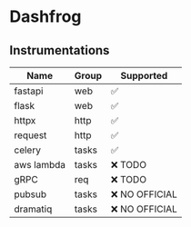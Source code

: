 # Dashfrog

## Instrumentations

| Name       | Group | Supported       |
|------------|-------|-----------------|
| fastapi    | web   | ✅               |
| flask      | web   | ✅               |
| httpx      | http  | ✅               |
| request    | http  | ✅               |
| celery     | tasks | ✅               |
| aws lambda | tasks | ❌   TODO        |
| gRPC       | req   | ❌   TODO        |
| pubsub     | tasks | ❌   NO OFFICIAL |
| dramatiq   | tasks | ❌   NO OFFICIAL |

